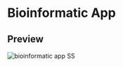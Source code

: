 # Bioinformatic App

## Preview

![bioinformatic app SS](https://github.com/VivekKumar-8287/Bioinformatic-App/assets/104918205/bdc8703f-b9b0-4805-ad69-1daf970b9be7)
